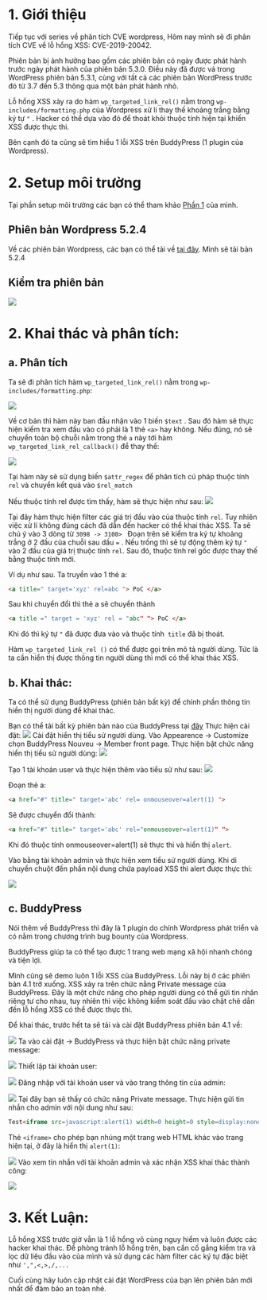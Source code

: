 # 1. Giới thiệu
Tiếp tục với series về phân tích CVE wordpress, Hôm nay mình sẽ đi phân tích  CVE về lỗ hổng XSS: CVE-2019-20042.


Phiên bản bị ảnh hưởng bao gồm các phiên bản có ngày được phát hành trước ngày phát hành của phiên bản 5.3.0. Điều này đã được vá trong WordPress phiên bản 5.3.1, cùng với tất cả các phiên bản WordPress trước đó từ 3.7 đến 5.3 thông qua một bản phát hành nhỏ.

Lỗ hổng XSS xảy ra do hàm `wp_targeted_link_rel()` nằm trong  `wp-includes/formatting.php` của Wordpress xử lí thay thế khoảng trắng bằng ký tự `"` . Hacker có thể dựa vào đó để thoát khỏi thuộc tính hiện tại  khiến XSS được thực thi.


Bên cạnh đó ta cũng sẽ tìm hiểu 1 lỗi XSS trên BuddyPress (1 plugin của Wordpress).
# 2. Setup môi trường
Tại phần setup môi trường các bạn có thể tham khảo [Phần 1](https://viblo.asia/p/phan-tich-cve-2019-8942-cua-wordpress-bWrZnVrYZxw) của mình.
## Phiên bản Wordpress 5.2.4
Về các phiên bản Wordpress, các bạn có thể tải về [tại đây](https://wordpress.org/download/releases/). Mình sẽ tải bản 5.2.4

## Kiểm tra phiên bản
![](https://images.viblo.asia/b5f4fd4a-94ff-47c4-9499-0b6a0b3b7686.png)


#  2. Khai thác và phân tích:
## a. Phân tích
Ta sẽ đi phân tích hàm `wp_targeted_link_rel()` nằm trong  `wp-includes/formatting.php`:

![](https://images.viblo.asia/c4cbec78-da27-4412-8947-16c14f57b8e8.png)

Về cơ bản thì hàm này ban đầu nhận vào 1 biến `$text` . Sau đó hàm sẽ thực hiện kiểm tra xem đầu vào có phải là 1 thẻ `<a>` hay không.  Nếu đúng, nó sẽ chuyển toàn bộ chuỗi nằm trong thẻ `a` này tới hàm `wp_targeted_link_rel_callback()` để thay thế:

![](https://images.viblo.asia/58e48464-3e07-46c2-b420-e081e184328c.png)

Tại hàm này sẽ sử dụng biến `$attr_regex` để phân tích cú pháp thuộc tính `rel` và chuyển kết quả vào `$rel_match`

Nếu thuộc tính rel được tìm thấy, hàm sẽ thực hiện như sau:
![](https://images.viblo.asia/5a1a5106-614b-4df6-9826-843c8f764957.png)

  Tại đây hàm thực hiện filter các giá trị đầu vào của thuộc tính `rel`. Tuy nhiên việc xử lí không đúng cách đã dẫn đến hacker có thể khai thác XSS. Ta sẽ chú ý vào 3 dòng từ `3098 -> 3100> ` 
Đoạn trên sẽ kiểm tra ký tự khoảng trắng ở 2 đầu của chuỗi sau dấu `=` . Nếu trống thì sẽ tự động thêm ký tự `"` vào 2 đầu của giá trị thuộc tính `rel`. Sau đó, thuộc tính rel gốc được thay thế bằng thuộc tính mới.

Ví dụ như sau. Ta truyền vào 1 thẻ a:

```html
<a title=" target='xyz' rel=abc "> PoC </a>
```

Sau khi chuyển đổi thì thẻ a sẽ chuyển thành 

```html
<a title =" target = 'xyz' rel = "abc" "> PoC </a>
```
Khi đó thì ký tự  `"`  đã được đưa vào và thuộc tính` title` đã bị thoát.


Hàm `wp_targeted_link_rel ()` có thể được gọi trên mô tả người dùng. Tức là ta cần hiển thị được thông tin người dùng thì mới có thể khai thác XSS. 


## b. Khai thác:

Ta có thể sử dụng BuddyPress (phiên bản bất kỳ) để chỉnh phần thông tin hiển thị người dùng để khai thác.

Bạn có thể tải bất kỳ phiên bản nào của BuddyPress tại  [đây](https://buddypress.org/download/)
Thực hiện cài đặt:
![](https://images.viblo.asia/1ad63427-8d8b-4ac0-a8e9-9a2d54a6a972.png)
Cài đặt hiển thị tiểu sử người dùng. Vào Appearence -> Customize chọn BuddyPress Nouveu -> Member front page. Thực hiện bật chức năng hiển thị tiểu sử người dùng:
![](https://images.viblo.asia/db4f1f20-fd27-485f-bdfe-97ea80d88ddc.png)

Tạo 1 tài khoản user và thực hiện thêm vào tiểu sử như sau:
![](https://images.viblo.asia/528325c3-b33f-4b6d-be16-0d1813257883.png)

Đoạn thẻ a: 
```html
<a href="#" title=" target='abc' rel= onmouseover=alert(1) ">
```

Sẽ được chuyển đổi thành:

```html
<a href="#" title=" target='abc' rel="onmouseover=alert(1)" ">
```
Khi đó thuộc tính onmouseover=alert(1) sẽ thực thi và hiển thị `alert`.

Vào bằng tài khoản admin và thực hiện xem tiểu sử người dùng. Khi di chuyển chuột đến phần nội dung chứa payload XSS thì alert được thực thi:

![](https://images.viblo.asia/b29f7a20-a56f-4c1c-b644-c99f45c70ffc.png)

##  c. BuddyPress
Nói thêm về BuddyPress thì đây là 1 plugin do chính Wordpress phát triển và có nằm trong chương trình bug bounty của Wordpress. 

BuddyPress giúp ta có thể tạo được 1 trang web mạng xã hội nhanh chóng và tiện lợi.

Mình cũng sẽ demo luôn 1 lỗi XSS của BuddyPress. Lỗi này bị ở các phiên bản 4.1 trở xuống. XSS xảy ra trên chức nằng Private message của BuddyPress. Đây là một chức năng cho phép người dùng có thể gửi tin nhăn riêng tư cho nhau, tuy nhiên thì việc không kiểm soát đầu vào chặt chẽ dẫn đến lỗ hổng XSS có thể được thực thi.


Để khai thác, trước hết ta sẽ tải và cài đặt BuddyPress phiên bản 4.1 về:

![](https://images.viblo.asia/c830e394-8d9f-4eb7-8c2f-6e325c699bdc.png)
Ta vào cài đặt -> BuddyPress và thực hiện bật chức năng private message:

![](https://images.viblo.asia/b05742ef-27b2-4a0b-a524-6cdaf5c0684d.png)
Thiết lập tài khoản user:

![](https://images.viblo.asia/725880e2-9f58-4064-8a8e-e9705709574c.png)
Đăng nhập với tài khoản user và vào trang thông tin của admin:

![](https://images.viblo.asia/2e25046d-4b3b-495c-8e71-5abf33590e05.png)
Tại đây bạn sẽ thấy có chức năng  Private message. Thực hiện gửi tin nhắn cho admin với nội dung như sau:

```html
Test<iframe src=javascript:alert(1) width=0 height=0 style=display:none;></iframe>
```
Thẻ `<iframe>` cho phép bạn nhúng một trang web HTML khác vào trang hiện tại, ở đây là hiển thị `alert(1)`:

![](https://images.viblo.asia/b3627ccc-c9bc-450b-895a-3462d0db83eb.png)
Vào xem tin nhắn với tài khoản admin và xác nhận XSS khai thác thành công:

![](https://images.viblo.asia/867279c8-2241-4680-b924-c5b579d426c3.png)
# 3. Kết Luận:
Lỗ hổng XSS trước giờ vẫn là 1 lỗ hổng vô cùng nguy hiểm và luôn được các hacker khai thác. Để phòng tránh lỗ hổng trên, bạn cần cố gắng kiểm tra và lọc dữ liệu đầu vào của mình và sử dụng các hàm filter các ký tự đặc biệt như `',",<,>,/,...`

Cuối cùng hãy luôn cập nhật cài đặt WordPress của bạn lên phiên bản mới nhất để đảm bảo an toàn nhé.